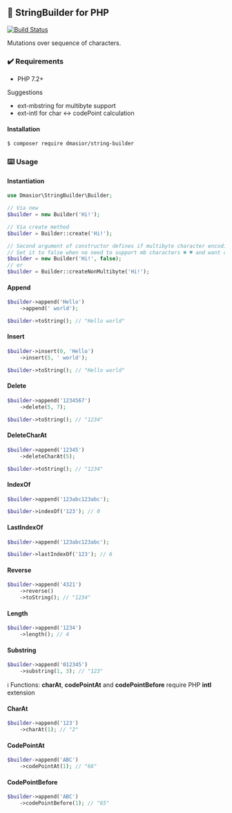 ## 👷 StringBuilder for PHP
[![Build Status](https://travis-ci.org/dmasior/string-builder.svg?branch=master)](https://travis-ci.org/dmasior/string-builder)

Mutations over sequence of characters.

### ✔️ Requirements
- PHP 7.2+

Suggestions
- ext-mbstring for multibyte support
- ext-intl for char <-> codePoint calculation
#### Installation
```bash
$ composer require dmasior/string-builder
```
### ⌨️ Usage
#### Instantiation
```php
use Dmasior\StringBuilder\Builder;

// Via new
$builder = new Builder('Hi!');

// Via create method
$builder = Builder::create('Hi!');

// Second argument of constructor defines if multibyte character encoding is required.
// Set it to false when no need to support mb characters ☻ ♥ and want calculations be a lot faster! 
$builder = new Builder('Hi!', false);
// or
$builder = Builder::createNonMultibyte('Hi!');
```
#### Append
```php
$builder->append('Hello')
    ->append(' world');

$builder->toString(); // "Hello world"
```
#### Insert
```php
$builder->insert(0, 'Hello')
    ->insert(5, ' world');

$builder->toString(); // "Hello world"
```
#### Delete
```php
$builder->append('1234567')
    ->delete(5, 7);

$builder->toString(); // "1234"
```
#### DeleteCharAt
```php
$builder->append('12345')
    ->deleteCharAt(5);

$builder->toString(); // "1234"
```
#### IndexOf
```php
$builder->append('123abc123abc');

$builder->indexOf('123'); // 0
```
#### LastIndexOf
```php
$builder->append('123abc123abc');

$builder->lastIndexOf('123'); // 6
```
#### Reverse
```php
$builder->append('4321')
    ->reverse()
    ->toString(); // "1234"
```
#### Length
```php
$builder->append('1234')
    ->length(); // 4
```
#### Substring
```php
$builder->append('012345')
    ->substring(1, 3); // "123"
```

ℹ️ Functions: **charAt**, **codePointAt** and **codePointBefore** require PHP **intl** extension
#### CharAt
```php
$builder->append('123')
    ->charAt(1); // "2"
```
#### CodePointAt
```php
$builder->append('ABC')
    ->codePointAt(1); // "66"
```
#### CodePointBefore
```php
$builder->append('ABC')
    ->codePointBefore(1); // "65"
```
